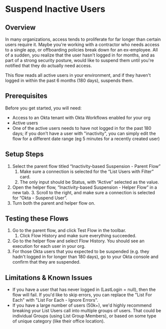 # Suspend Inactive Users

## Overview

In many organizations, access tends to proliferate for far longer than certain users require it. Maybe you're working with a contractor who needs access to a single app, or offboarding policies break down for an ex-employee. All of a sudden, you realize that the user hasn't logged in for months, and as part of a strong security posture, would like to suspend them until you're notified that they do actually need access. 

This flow reads all active users in your environment, and if they haven't logged in within the past 6 months (180 days), suspends them.   


## Prerequisites

Before you get started, you will need:

*   Access to an Okta tenant with Okta Workflows enabled for your org
*   Active users
*   One of the active users needs to have not logged in for the past 180 days; if you don't have a user with "inactivity", you can simply edit the flow for a different date range (eg 5 minutes for a recently created user)


## Setup Steps

1. Select the parent flow titled “Inactivity-based Suspension - Parent Flow” 
    1. Make sure a connection is selected for the “List Users with Filter” card. 
    2. The only input should be Status, with “Active” selected as the value. 
2. Open the helper flow, “Inactivity-based Suspension - Helper Flow” in a new tab. 
    3. Scroll to the right, and make sure a connection is selected for “Okta - Suspend User”. 
3. Turn both the parent and helper flow on. 


## Testing these Flows

1. Go to the parent flow, and click Test Flow in the toolbar. 
    1. Click Flow History and make sure everything succeeded. 
2. Go to the helper flow and select Flow History. You should see an execution for each user in your org. 
3. For those Okta users that you expected to be suspended (e.g. they hadn't logged in for longer than 180 days), go to your Okta console and confirm that they are suspended. 


## Limitations & Known Issues

*   If you have a user that has never logged in (LastLogin = null), then the flow will fail. If you'd like to skip errors, you can replace the "List For Each" with "List For Each - Ignore Errors". 
*   If you have a large number of users (50k+), we'd highly recommend breaking your List Users call into multiple groups of users. That could be individual Groups (using List Group Members), or based on some type of unique category (like their office location). 
